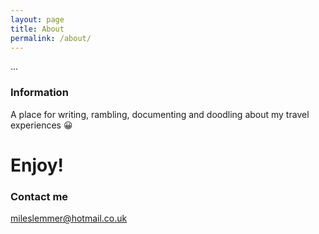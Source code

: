 ```yaml
---
layout: page
title: About
permalink: /about/
---
```


...

### Information

A place for writing, rambling, documenting and doodling about my travel experiences :grinning:
# Enjoy!

### Contact me

[mileslemmer@hotmail.co.uk](mailto:mileslemmer@hotmail.co.uk)
